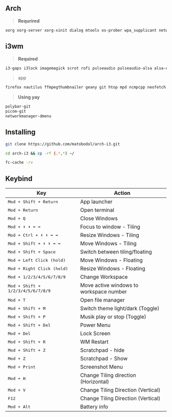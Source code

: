 ## Arch
> **Requrired**
```bash
xorg xorg-server xorg-xinit dialog mtools os-prober wpa_supplicant networkmanager dosfstools wireless_tools
```
## i3wm
> **Required**
```bash
i3-gaps i3lock imagemagick scrot rofi pulseaudio pulseaudio-alsa alsa-utils brightnessctl qt5ct lxsession lxappearance xsettingsd dunst libnotify feh gtk-engine-murrine xclip rxvt-unicoe w3m
```
> app
```bash
firefox nautilus ffmpegthumbnailer geany git htop mpd ncmpcpp neofetch ranger thermald tlp tlp-rdw upower vim
```
> **Using yay**
```bash
polybar-git
picom-git
networkmanager-dmenu
```
## Installing
```bash
git clone https://github.com/matobodol/arch-i3.git
```
```bash
cd arch-i3 && cp -rf (.*,*) ~/
```
```bash
fc-cache -rv 
```
## Keybind

| Key                                                                   | Action                                  |
| --------------------------------------------------------------------- | --------------------------------------- |
| <kbd>Mod + Shift + Return                                             | App launcher                            |
| <kbd>Mod + Return                                                     | Open terminal                           |
| <kbd>Mod + Q                                                          | Close Windows                           |
| <kbd>Mod + :arrow_up: :arrow_down: :arrow_left: :arrow_right:         | Focus to window - Tiling                |
| <kbd>Mod + Ctrl + :arrow_up: :arrow_down: :arrow_left: :arrow_right:  | Resize Windows - Tiling                 |
| <kbd>Mod + Shift + :arrow_up: :arrow_down: :arrow_left: :arrow_right: | Move Windows - Tiling                   |
| <kbd>Mod + Shift + Space                                              | Switch between tiling/floating          |
| <kbd>Mod + Left Click (hold)                                          | Move Windows - Floating                 |
| <kbd>Mod + Right Click (hold)                                         | Resize Windows - Floating               |
| <kbd>Mod + 1/2/3/4/5/6/7/8/9                                          | Change Workspace                        |
| <kbd>Mod + Shift + 1/2/3/4/5/6/7/8/9                                  | Move active windows to workspace number |
| <kbd>Mod + T                                                          | Open file manager                       |
| <kbd>Mod + Shift + M                                                  | Switch theme light/dark (Toggle)        |
| <kbd>Mod + Shift + P                                                  | Musik play or stop (Toggle)             |
| <kbd>Mod + Shift + Del                                                | Power Menu                              |
| <kbd>Mod + Del                                                        | Lock Screen                             |
| <kbd>Mod + Shift + R                                                  | WM Restart                              |
| <kbd>Mod + Shift + Z                                                  | Scratchpad - hide                       |
| <kbd>Mod + Z                                                          | Scratchpad - Show                       |
| <kbd>Mod + Print                                                      | Screenshot Menu                         |
| <kbd>Mod + H                                                          | Change Tiling direction (Horizontal)    |
| <kbd>Mod + V                                                          | Change Tiling Direction (Vertical)      |
| <kbd>F12                                                              | Change Tiling Direction (Vertical)      |
| <kbd>Mod + Alt                                                        | Battery info                            |

